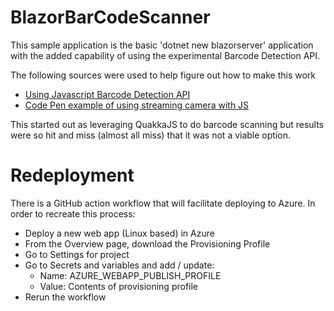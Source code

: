# BlazorBarCodeScanner

This sample application is the basic 'dotnet new blazorserver' application with the added capability of using the experimental Barcode Detection API.

The following sources were used to help figure out how to make this work
* [Using Javascript Barcode Detection API](https://www.educative.io/answers/how-to-use-javascript-barcode-detection-api)
* [Code Pen example of using streaming camera with JS](https://codepen.io/rebelchris/pen/jOyJOzr)

This started out as leveraging QuakkaJS to do barcode scanning but results were so hit and miss (almost all miss) that it was not a viable option.

# Redeployment

There is a GitHub action workflow that will facilitate deploying to Azure.  In order to recreate this process:

* Deploy a new web app (Linux based) in Azure
* From the Overview page, download the Provisioning Profile
* Go to Settings for project
* Go to Secrets and variables and add / update:
  * Name: AZURE_WEBAPP_PUBLISH_PROFILE
  * Value: Contents of provisioning profile
* Rerun the workflow
